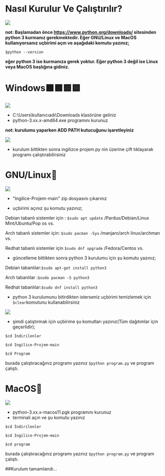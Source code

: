 # Nasıl Kurulur Ve Çalıştırılır?

![](https://www.qoppa.com/wp-content/uploads/cross-platform.png)

**not: Başlamadan önce https://www.python.org/downloads/ sitesinden python 3 kurmanız gerekmektedir. Eğer GNU/Linux ve MacOS kullanıyorsanız uçbirimi açın ve aşağıdaki komutu yazınız;**

`$python --version`

**eğer python 3 ise kurmanıza gerek yoktur. Eğer python 3 değil ise Linux veya MacOS başlığına gidiniz.**

# Windows🟧🟩🟦🟨
      
![](https://logo-marque.com/wp-content/uploads/2021/02/Windows-New-Logo.png)

- C:\Users\kullanıcıadı\Downloads klasörüne geliniz
- python-3.xx.x-amd64.exe programını kurunuz 

**not: kurulumu yaparken ADD PATH kutucuğunu işaretleyiniz**

![](https://miro.medium.com/max/720/0*7nOyowsPsGI19pZT.png)

- kurulum bittikten sonra ingilizce projem.py nin üzerine çift tıklayarak programı çalıştırabilirsiniz

# GNU/Linux🐧

![](https://1000logos.net/wp-content/uploads/2017/03/Symbol-Linux.jpg)

- "Ingilice-Projem-main" zip dosyasını çıkarınız 

- uçbirimi açınız şu komutu yazınız;

 Debian tabanlı sistemler için : `$sudo apt update`
 /Pardus/Debian/Linux Mint/Ubuntu/Pop os vs.
 
 Arch tabanlı sistemler için: `$sudo pacman -Syu`
 /manjaro/arch linux/archman vs.
 
 Redhat tabanlı sistemler için `$sudo dnf upgrade`
 /Fedora/Centos vs.
 
- güncelleme bittikten sonra python 3 kurulumu için şu komutu yazınız;

 Debian tabanlılar:`$sudo apt-get install python3`
 
 Arch tabanlılar :`$sudo pacman -S python3`
 
 Redhat tabanlılar:`$sudo dnf install python3`
 
- python 3 kurulumunu bitirdikten isterseniz uçbirimi temizlemek için `$clear`komutunu kullanabilirsiniz

![](https://www.bollyinside.com/articles/wp-content/uploads/sites/4/2022/06/Best-Fun-Linux-Distros-that-you-Should-Try.jpg)

- şimdi çalıştırmak için uçbirime şu komutları yazınız(Tüm dağıtımlar için geçerlidir);

`$cd İndirilenler`

`$cd Ingilice-Projem-main`

`$cd Program`

burada çalıştıracağınız programı yazınız `$python program.py` ve program çalıştı.

# MacOS🍎

![](https://images-wixmp-ed30a86b8c4ca887773594c2.wixmp.com/f/4633e000-a32c-4580-ac2d-76d3c0260a4a/da9gl56-1be1a52f-05e8-43b2-97c2-cfa2c61c34b4.png?token=eyJ0eXAiOiJKV1QiLCJhbGciOiJIUzI1NiJ9.eyJzdWIiOiJ1cm46YXBwOjdlMGQxODg5ODIyNjQzNzNhNWYwZDQxNWVhMGQyNmUwIiwiaXNzIjoidXJuOmFwcDo3ZTBkMTg4OTgyMjY0MzczYTVmMGQ0MTVlYTBkMjZlMCIsIm9iaiI6W1t7InBhdGgiOiJcL2ZcLzQ2MzNlMDAwLWEzMmMtNDU4MC1hYzJkLTc2ZDNjMDI2MGE0YVwvZGE5Z2w1Ni0xYmUxYTUyZi0wNWU4LTQzYjItOTdjMi1jZmEyYzYxYzM0YjQucG5nIn1dXSwiYXVkIjpbInVybjpzZXJ2aWNlOmZpbGUuZG93bmxvYWQiXX0.QXfophKx4EjsYhf1MD20IHnaSNlCGhM3NgBp86hy-V8)

- python-3.xx.x-macos11.pgk programını kurunuz
- terminali açın ve şu komutu yazınız

`$cd İndirilenler`

`$cd Ingilice-Projem-main`

`$cd program`

burada çalıştıracağınız programı yazınız `$python program.py` ve program çalıştı.

##Kurulum tamamlandı...
